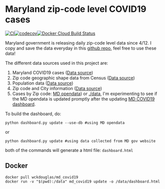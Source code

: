 # Maryland zip-code level COVID19 cases #

[![CI](https://github.com/wckdouglas/covid19_MD/workflows/CI/badge.svg)](https://github.com/wckdouglas/covid19_MD/actions)[![codecov](https://codecov.io/gh/wckdouglas/covid19_MD/branch/master/graph/badge.svg)](https://codecov.io/gh/wckdouglas/covid19_MD)[![Docker Cloud Build Status](https://img.shields.io/docker/cloud/build/wckdouglas/md_covid19)](https://hub.docker.com/r/wckdouglas/md_covid19)


Maryland government is releasing daily zip-code level data since 4/12. I copy and save the data everyday in this [github repo](https://github.com/wckdouglas/covid19_MD/tree/master/data), feel free to use these data!

The different data sources used in this project are:

1. Maryland COVID19 cases ([Data source](https://coronavirus.maryland.gov/))
2. Zip code geographic shape data from Census ([Data source](https://www2.census.gov/geo/tiger/TIGER2019/ZCTA5/tl_2019_us_zcta510.zip))
3. Population data ([Data source](https://www.maryland-demographics.com/zip_codes_by_population))
4. Zip code and City information ([Data source](https://public.opendatasoft.com/explore/dataset/us-zip-code-latitude-and-longitude/table/))
5. Cases by Zip code: [MD opendata](https://coronavirus.maryland.gov/datasets/md-covid-19-cases-by-zip-code/geoservice)) or [./data](https://github.com/wckdouglas/covid19_MD/tree/master/data), I'm experimenting to see if the MD opendata is updated promptly after the updating [MD COVID19 dashboard](https://coronavirus.maryland.gov/).


To build the dashboard, do:

```
python dashboard.py update --use-db #using MD opendata
```

or

```
python dashboard.py update #using data collected from MD gov website
```

both of the commands will generate a html file: ```dashboard.html```

## Docker ##

```
docker pull wckdouglas/md_covid19
docker run -v "$(pwd):/data" md_covid19 update -o /data/dashboard.html
```



